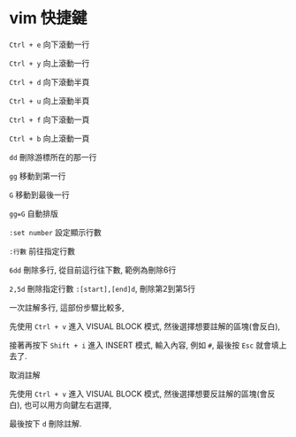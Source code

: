 # vim 快捷鍵

`Ctrl + e` 向下滾動一行

`Ctrl + y` 向上滾動一行

`Ctrl + d` 向下滾動半頁

`Ctrl + u` 向上滾動半頁

`Ctrl + f` 向下滾動一頁

`Ctrl + b` 向上滾動一頁

`dd` 刪除游標所在的那一行

`gg` 移動到第一行

`G` 移動到最後一行

`gg=G` 自動排版

`:set number` 設定顯示行數

`:行數` 前往指定行數

`6dd` 刪除多行, 從目前這行往下數, 範例為刪除6行

`2,5d` 刪除指定行數 `:[start],[end]d`, 刪除第2到第5行

一次註解多行, 這部份步驟比較多,

先使用 `Ctrl + v` 進入 VISUAL BLOCK 模式, 然後選擇想要註解的區塊(會反白),

接著再按下 `Shift + i` 進入 INSERT 模式, 輸入內容, 例如 `#`, 最後按 `Esc` 就會填上去了.

取消註解

先使用 `Ctrl + v` 進入 VISUAL BLOCK 模式, 然後選擇想要反註解的區塊(會反白), 也可以用方向鍵左右選擇,

最後按下 `d` 刪除註解.
